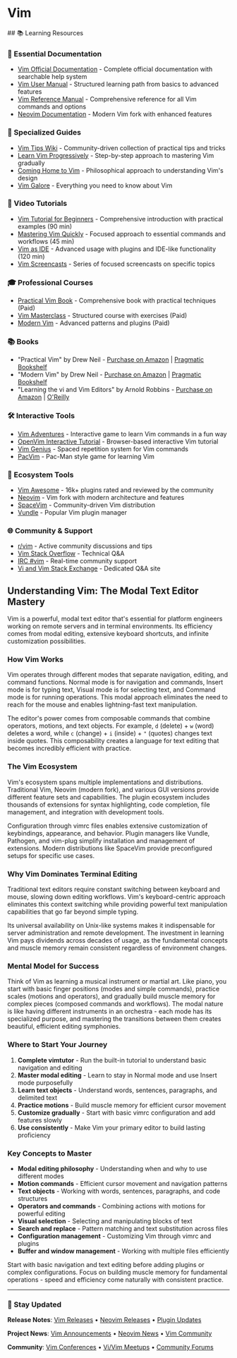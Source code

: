 # Vim

<GitHubButtons />
## 📚 Learning Resources

### 📖 Essential Documentation
- [Vim Official Documentation](https://vimhelp.org/) - Complete official documentation with searchable help system
- [Vim User Manual](http://vimdoc.sourceforge.net/htmldoc/usr_toc.html) - Structured learning path from basics to advanced features
- [Vim Reference Manual](http://vimdoc.sourceforge.net/htmldoc/help.html) - Comprehensive reference for all Vim commands and options
- [Neovim Documentation](https://neovim.io/doc/) - Modern Vim fork with enhanced features

### 📝 Specialized Guides
- [Vim Tips Wiki](https://vim.fandom.com/wiki/Vim_Tips_Wiki) - Community-driven collection of practical tips and tricks
- [Learn Vim Progressively](http://yannesposito.com/Scratch/en/blog/Learn-Vim-Progressively/) - Step-by-step approach to mastering Vim gradually
- [Coming Home to Vim](http://stevelosh.com/blog/2010/09/coming-home-to-vim/) - Philosophical approach to understanding Vim's design
- [Vim Galore](https://github.com/mhinz/vim-galore) - Everything you need to know about Vim

### 🎥 Video Tutorials
- [Vim Tutorial for Beginners](https://www.youtube.com/watch?v=IiwGbcd8S7I) - Comprehensive introduction with practical examples (90 min)
- [Mastering Vim Quickly](https://www.youtube.com/watch?v=wlR5gYd6um0) - Focused approach to essential commands and workflows (45 min)
- [Vim as IDE](https://www.youtube.com/watch?v=ctH-a-1eUME) - Advanced usage with plugins and IDE-like functionality (120 min)
- [Vim Screencasts](https://vimcasts.org/) - Series of focused screencasts on specific topics

### 🎓 Professional Courses
- [Practical Vim Book](https://pragprog.com/titles/dnvim2/practical-vim-second-edition/) - Comprehensive book with practical techniques (Paid)
- [Vim Masterclass](https://www.udemy.com/course/vim-commands-cheat-sheet/) - Structured course with exercises (Paid)
- [Modern Vim](https://pragprog.com/titles/modvim/modern-vim/) - Advanced patterns and plugins (Paid)

### 📚 Books
- "Practical Vim" by Drew Neil - [Purchase on Amazon](https://www.amazon.com/Practical-Vim-Edit-Speed-Thought/dp/1680501275) | [Pragmatic Bookshelf](https://pragprog.com/titles/dnvim2/practical-vim-second-edition/)
- "Modern Vim" by Drew Neil - [Purchase on Amazon](https://www.amazon.com/Modern-Vim-Craft-Speed-Terminal/dp/168050262X) | [Pragmatic Bookshelf](https://pragprog.com/titles/modvim/modern-vim/)
- "Learning the vi and Vim Editors" by Arnold Robbins - [Purchase on Amazon](https://www.amazon.com/Learning-vi-Vim-Editors-Processing/dp/059652983X) | [O'Reilly](https://www.oreilly.com/library/view/learning-the-vi/9780596529833/)

### 🛠️ Interactive Tools
- [Vim Adventures](https://vim-adventures.com/) - Interactive game to learn Vim commands in a fun way
- [OpenVim Interactive Tutorial](https://www.openvim.com/) - Browser-based interactive Vim tutorial
- [Vim Genius](http://vimgenius.com/) - Spaced repetition system for Vim commands
- [PacVim](https://github.com/jmoon018/PacVim) - Pac-Man style game for learning Vim

### 🚀 Ecosystem Tools
- [Vim Awesome](https://vimawesome.com/) - 16k+ plugins rated and reviewed by the community
- [Neovim](https://neovim.io/) - Vim fork with modern architecture and features
- [SpaceVim](https://spacevim.org/) - Community-driven Vim distribution
- [Vundle](https://github.com/VundleVim/Vundle.vim) - Popular Vim plugin manager

### 🌐 Community & Support
- [r/vim](https://www.reddit.com/r/vim/) - Active community discussions and tips
- [Vim Stack Overflow](https://stackoverflow.com/questions/tagged/vim) - Technical Q&A
- [IRC #vim](https://web.libera.chat/#vim) - Real-time community support
- [Vi and Vim Stack Exchange](https://vi.stackexchange.com/) - Dedicated Q&A site

## Understanding Vim: The Modal Text Editor Mastery

Vim is a powerful, modal text editor that's essential for platform engineers working on remote servers and in terminal environments. Its efficiency comes from modal editing, extensive keyboard shortcuts, and infinite customization possibilities.

### How Vim Works
Vim operates through different modes that separate navigation, editing, and command functions. Normal mode is for navigation and commands, Insert mode is for typing text, Visual mode is for selecting text, and Command mode is for running operations. This modal approach eliminates the need to reach for the mouse and enables lightning-fast text manipulation.

The editor's power comes from composable commands that combine operators, motions, and text objects. For example, `d` (delete) + `w` (word) deletes a word, while `c` (change) + `i` (inside) + `"` (quotes) changes text inside quotes. This composability creates a language for text editing that becomes incredibly efficient with practice.

### The Vim Ecosystem
Vim's ecosystem spans multiple implementations and distributions. Traditional Vim, Neovim (modern fork), and various GUI versions provide different feature sets and capabilities. The plugin ecosystem includes thousands of extensions for syntax highlighting, code completion, file management, and integration with development tools.

Configuration through vimrc files enables extensive customization of keybindings, appearance, and behavior. Plugin managers like Vundle, Pathogen, and vim-plug simplify installation and management of extensions. Modern distributions like SpaceVim provide preconfigured setups for specific use cases.

### Why Vim Dominates Terminal Editing
Traditional text editors require constant switching between keyboard and mouse, slowing down editing workflows. Vim's keyboard-centric approach eliminates this context switching while providing powerful text manipulation capabilities that go far beyond simple typing.

Its universal availability on Unix-like systems makes it indispensable for server administration and remote development. The investment in learning Vim pays dividends across decades of usage, as the fundamental concepts and muscle memory remain consistent regardless of environment changes.

### Mental Model for Success
Think of Vim as learning a musical instrument or martial art. Like piano, you start with basic finger positions (modes and simple commands), practice scales (motions and operators), and gradually build muscle memory for complex pieces (composed commands and workflows). The modal nature is like having different instruments in an orchestra - each mode has its specialized purpose, and mastering the transitions between them creates beautiful, efficient editing symphonies.

### Where to Start Your Journey
1. **Complete vimtutor** - Run the built-in tutorial to understand basic navigation and editing
2. **Master modal editing** - Learn to stay in Normal mode and use Insert mode purposefully
3. **Learn text objects** - Understand words, sentences, paragraphs, and delimited text
4. **Practice motions** - Build muscle memory for efficient cursor movement
5. **Customize gradually** - Start with basic vimrc configuration and add features slowly
6. **Use consistently** - Make Vim your primary editor to build lasting proficiency

### Key Concepts to Master
- **Modal editing philosophy** - Understanding when and why to use different modes
- **Motion commands** - Efficient cursor movement and navigation patterns
- **Text objects** - Working with words, sentences, paragraphs, and code structures
- **Operators and commands** - Combining actions with motions for powerful editing
- **Visual selection** - Selecting and manipulating blocks of text
- **Search and replace** - Pattern matching and text substitution across files
- **Configuration management** - Customizing Vim through vimrc and plugins
- **Buffer and window management** - Working with multiple files efficiently

Start with basic navigation and text editing before adding plugins or complex configurations. Focus on building muscle memory for fundamental operations - speed and efficiency come naturally with consistent practice.

---

### 📡 Stay Updated

**Release Notes**: [Vim Releases](https://github.com/vim/vim/releases) • [Neovim Releases](https://github.com/neovim/neovim/releases) • [Plugin Updates](https://vimawesome.com/trending)

**Project News**: [Vim Announcements](https://groups.google.com/g/vim_announce) • [Neovim News](https://neovim.io/news/) • [Vim Community](https://www.vim.org/news/index.php)

**Community**: [Vim Conferences](https://vimconf.org/) • [Vi/Vim Meetups](https://www.meetup.com/topics/vim/) • [Community Forums](https://vi.stackexchange.com/)
